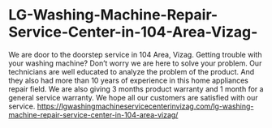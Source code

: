 # LG-Washing-Machine-Repair-Service-Center-in-104-Area-Vizag-
We are door to the doorstep service in 104 Area, Vizag. Getting trouble with your washing machine? Don’t worry we are here to solve your problem. Our technicians are well educated to analyze the problem of the product. And they also had more than 10 years of experience in this home appliances repair field. We are also giving 3 months product warranty and 1 month for a general service warranty. We hope all our customers are satisfied with our service. https://lgwashingmachineservicecenterinvizag.com/lg-washing-machine-repair-service-center-in-104-area-vizag/
